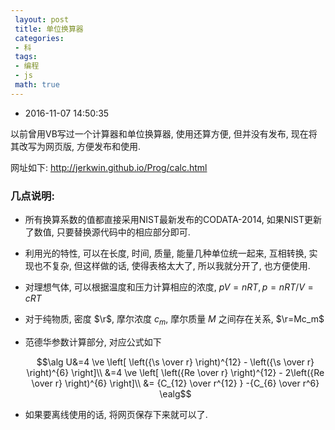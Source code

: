 ```yaml
---
 layout: post
 title: 单位换算器
 categories:
 - 科
 tags:
 - 编程
 - js
 math: true
---
```


- 2016-11-07 14:50:35

以前曾用VB写过一个计算器和单位换算器, 使用还算方便, 但并没有发布, 现在将其改写为网页版, 方便发布和使用.

网址如下: <http://jerkwin.github.io/Prog/calc.html>

### 几点说明:

- 所有换算系数的值都直接采用NIST最新发布的CODATA-2014, 如果NIST更新了数值, 只要替换源代码中的相应部分即可.
- 利用光的特性, 可以在长度, 时间, 质量, 能量几种单位统一起来, 互相转换, 实现也不复杂, 但这样做的话, 使得表格太大了, 所以我就分开了, 也方便使用.
- 对理想气体, 可以根据温度和压力计算相应的浓度, $pV=nRT, p=nRT/V=cRT$
- 对于纯物质, 密度 $\r$, 摩尔浓度 $c_m$, 摩尔质量 $M$ 之间存在关系, $\r=Mc_m$
- 范德华参数计算部分, 对应公式如下

	$$\alg
	U&=4 \ve \left[ \left({\s \over r} \right)^{12} - \left({\s \over r} \right)^{6} \right]\\
	&=4 \ve \left[ \left({Re \over r} \right)^{12} - 2\left({Re \over r} \right)^{6} \right]\\
	&= {C_{12} \over r^{12} } -{C_{6} \over r^6}
	\ealg$$

- 如果要离线使用的话, 将网页保存下来就可以了.

